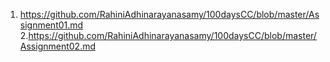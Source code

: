 1. https://github.com/RahiniAdhinarayanasamy/100daysCC/blob/master/Assignment01.md
2.https://github.com/RahiniAdhinarayanasamy/100daysCC/blob/master/Assignment02.md
